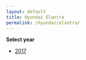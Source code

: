 ```yaml
---
layout: default
title: Hyundai Elantra
permalink: /hyundai/elantra/
---
```

**Select year**

- [2017](/hyundai/elantra/2017/)